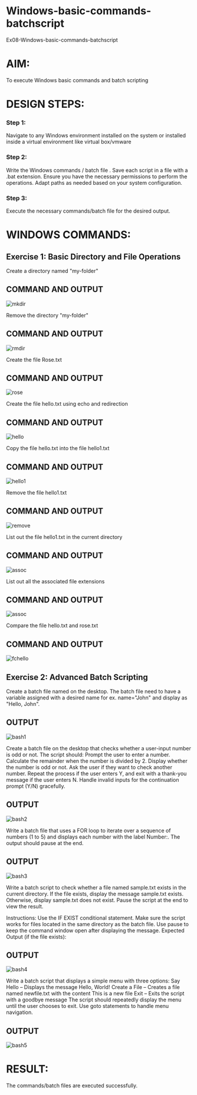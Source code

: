 # Windows-basic-commands-batchscript
Ex08-Windows-basic-commands-batchscript

# AIM:
To execute Windows basic commands and batch scripting

# DESIGN STEPS:

### Step 1:

Navigate to any Windows environment installed on the system or installed inside a virtual environment like virtual box/vmware 

### Step 2:

Write the Windows commands / batch file . Save each script in a file with a .bat extension. Ensure you have the necessary permissions to perform the operations. Adapt paths as needed based on your system configuration.
### Step 3:

Execute the necessary commands/batch file for the desired output. 




# WINDOWS COMMANDS:
## Exercise 1: Basic Directory and File Operations
Create a directory named "my-folder"

## COMMAND AND OUTPUT

![mkdir](./img/os1.png)

Remove the directory "my-folder"

## COMMAND AND OUTPUT

![rmdir](./img/os2.png)

Create the file Rose.txt

## COMMAND AND OUTPUT

![rose](./img/os3.png)

Create the file hello.txt using echo and redirection

## COMMAND AND OUTPUT

![hello](./img/os4.png)

Copy the file hello.txt into the file hello1.txt

## COMMAND AND OUTPUT

![hello1](./img/os5.png)

Remove the file hello1.txt

## COMMAND AND OUTPUT

![remove](./img/os6.png)

List out the file hello1.txt in the current directory

## COMMAND AND OUTPUT

![assoc](./img/os7.png)

List out all the associated file extensions 

## COMMAND AND OUTPUT

![assoc](./img/os8.png)

Compare the file hello.txt and rose.txt

## COMMAND AND OUTPUT

![fchello](./img/os9.png)

## Exercise 2: Advanced Batch Scripting
Create a batch file named on the desktop. The batch file need to have a variable assigned with a desired name for ex. name="John" and display as "Hello, John".


## OUTPUT


![bash1](./img/os10.png)

Create a batch file  on the desktop that checks whether a user-input number is odd or not. The script should:
Prompt the user to enter a number.
Calculate the remainder when the number is divided by 2.
Display whether the number is odd or not.
Ask the user if they want to check another number.
Repeat the process if the user enters Y, and exit with a thank-you message if the user enters N.
Handle invalid inputs for the continuation prompt (Y/N) gracefully.



## OUTPUT

![bash2](./img/os11.png)


Write a batch file that uses a FOR loop to iterate over a sequence of numbers (1 to 5) and displays each number with the label Number:. The output should pause at the end.




## OUTPUT

![bash3](./img/os12.png)


Write a batch script to check whether a file named sample.txt exists in the current directory. If the file exists, display the message sample.txt exists. Otherwise, display sample.txt does not exist. Pause the script at the end to view the result.

Instructions:
Use the IF EXIST conditional statement.
Make sure the script works for files located in the same directory as the batch file.
Use pause to keep the command window open after displaying the message.
Expected Output (if the file exists):

## OUTPUT

![bash4](./img/os13.png)


Write a batch script that displays a simple menu with three options:
Say Hello – Displays the message Hello, World!
Create a File – Creates a file named newfile.txt with the content This is a new file
Exit – Exits the script with a goodbye message
The script should repeatedly display the menu until the user chooses to exit. Use goto statements to handle menu navigation.


## OUTPUT

![bash5](./img/os14.png)

# RESULT:
The commands/batch files are executed successfully.

